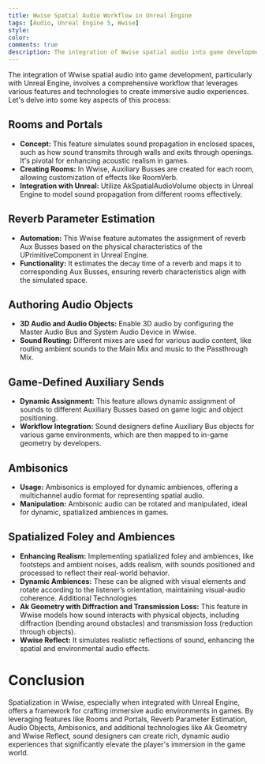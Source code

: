 ```yaml
---
title: Wwise Spatial Audio Workflow in Unreal Engine
tags: [Audio, Unreal Engine 5, Wwise]
style:
color:
comments: true
description: The integration of Wwise spatial audio into game development, particularly with Unreal Engine, involves a comprehensive workflow that leverages various features and technologies to create immersive audio experiences.
---
```


The integration of Wwise spatial audio into game development, particularly with Unreal Engine, involves a comprehensive workflow that leverages various features and technologies to create immersive audio experiences. Let's delve into some key aspects of this process:

## Rooms and Portals
* **Concept:** This feature simulates sound propagation in enclosed spaces, such as how sound transmits through walls and exits through openings. It's pivotal for enhancing acoustic realism in games.
* **Creating Rooms:** In Wwise, Auxiliary Busses are created for each room, allowing customization of effects like RoomVerb.
* **Integration with Unreal:** Utilize AkSpatialAudioVolume objects in Unreal Engine to model sound propagation from different rooms effectively.

## Reverb Parameter Estimation
* **Automation:** This Wwise feature automates the assignment of reverb Aux Busses based on the physical characteristics of the UPrimitiveComponent in Unreal Engine.
* **Functionality:** It estimates the decay time of a reverb and maps it to corresponding Aux Busses, ensuring reverb characteristics align with the simulated space.

## Authoring Audio Objects
* **3D Audio and Audio Objects:** Enable 3D audio by configuring the Master Audio Bus and System Audio Device in Wwise.
* **Sound Routing:** Different mixes are used for various audio content, like routing ambient sounds to the Main Mix and music to the Passthrough Mix.

## Game-Defined Auxiliary Sends
* **Dynamic Assignment:** This feature allows dynamic assignment of sounds to different Auxiliary Busses based on game logic and object positioning.
* **Workflow Integration:** Sound designers define Auxiliary Bus objects for various game environments, which are then mapped to in-game geometry by developers.

## Ambisonics
* **Usage:** Ambisonics is employed for dynamic ambiences, offering a multichannel audio format for representing spatial audio.
* **Manipulation:** Ambisonic audio can be rotated and manipulated, ideal for dynamic, spatialized ambiences in games.

## Spatialized Foley and Ambiences
* **Enhancing Realism:** Implementing spatialized foley and ambiences, like footsteps and ambient noises, adds realism, with sounds positioned and processed to reflect their real-world behavior.
* **Dynamic Ambiences:** These can be aligned with visual elements and rotate according to the listener’s orientation, maintaining visual-audio coherence.
Additional Technologies
* **Ak Geometry with Diffraction and Transmission Loss:** This feature in Wwise models how sound interacts with physical objects, including diffraction (bending around obstacles) and transmission loss (reduction through objects).
* **Wwise Reflect:** It simulates realistic reflections of sound, enhancing the spatial and environmental audio effects.

# Conclusion
Spatialization in Wwise, especially when integrated with Unreal Engine, offers a framework for crafting immersive audio environments in games. By leveraging features like Rooms and Portals, Reverb Parameter Estimation, Audio Objects, Ambisonics, and additional technologies like Ak Geometry and Wwise Reflect, sound designers can create rich, dynamic audio experiences that significantly elevate the player's immersion in the game world.